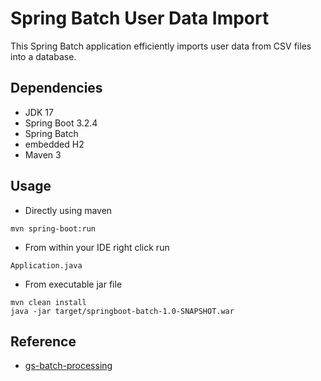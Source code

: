 # Spring Batch User Data Import

This Spring Batch application efficiently imports user data from CSV files into a database.

## Dependencies
* JDK 17
* Spring Boot 3.2.4
* Spring Batch
* embedded H2
* Maven 3

## Usage

- Directly using maven
```
mvn spring-boot:run
```

- From within your IDE right click run 
```
Application.java
```

- From executable jar file
```
mvn clean install
java -jar target/springboot-batch-1.0-SNAPSHOT.war
```

## Reference
- [gs-batch-processing](https://github.com/spring-guides/gs-batch-processing/tree/main)
